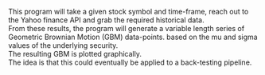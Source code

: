 This program will take a given stock symbol and time-frame, reach out to the Yahoo finance API and grab the required historical data.  
From these results, the program will generate a variable length series of Geometric Brownian Motion (GBM) data-points. based on the mu and sigma values of the underlying security.    
The resulting GBM is plotted graphically.  
The idea is that this could eventually be applied to a back-testing pipeline.
